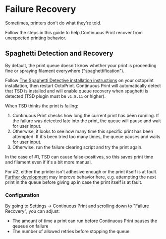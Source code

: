 # Failure Recovery

Sometimes, printers don't do what they're told.

Follow the steps in this guide to help Continuous Print recover from unexpected printing behavior.

## Spaghetti Detection and Recovery

By default, the print queue doesn't know whether your print is proceeding fine or spraying filament everywhere ("spaghettification"). 

Follow [The Spaghetti Detective installation instructions](https://www.thespaghettidetective.com/docs/octoprint-plugin-setup/) on your octoprint installation, then restart OctoPrint. Continuous Print will automatically detect that TSD is installed and will enable queue recovery when spaghetti is detected (TSD plugin must be `v1.8.11` or higher).

When TSD thinks the print is failing:

1. Continuous Print checks how long the current print has been running. If the failure was detected late into the print, the queue will pause and wait for user input. 
2. Otherwise, it looks to see how many time this specific print has been attempted. If it's been tried too many times, the queue pauses and waits for user input.
3. Otherwise, run the failure clearing script and try the print again.

In the case of #1, TSD can cause false-positives, so this saves print time and filament even if it's a bit more manual.

For #2, either the printer isn't adhesive enough or the print itself is at fault. [Further development](https://github.com/smartin015/continuousprint/issues/37) may improve behavior here, e.g. attempting the next print in the queue before giving up in case the print itself is at fault.

### Configuration

By going to Settings -> Continuous Print and scrolling down to "Failure Recovery", you can adjust:

* The amount of time a print can run before Continuous Print pauses the qeueue on failure
* The number of allowed retries before stopping the queue

